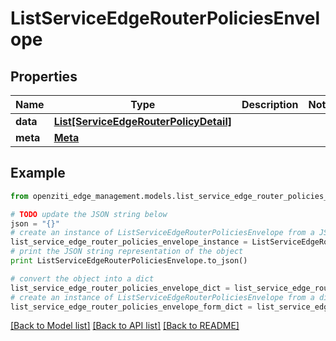 # ListServiceEdgeRouterPoliciesEnvelope


## Properties
Name | Type | Description | Notes
------------ | ------------- | ------------- | -------------
**data** | [**List[ServiceEdgeRouterPolicyDetail]**](ServiceEdgeRouterPolicyDetail.md) |  | 
**meta** | [**Meta**](Meta.md) |  | 

## Example

```python
from openziti_edge_management.models.list_service_edge_router_policies_envelope import ListServiceEdgeRouterPoliciesEnvelope

# TODO update the JSON string below
json = "{}"
# create an instance of ListServiceEdgeRouterPoliciesEnvelope from a JSON string
list_service_edge_router_policies_envelope_instance = ListServiceEdgeRouterPoliciesEnvelope.from_json(json)
# print the JSON string representation of the object
print ListServiceEdgeRouterPoliciesEnvelope.to_json()

# convert the object into a dict
list_service_edge_router_policies_envelope_dict = list_service_edge_router_policies_envelope_instance.to_dict()
# create an instance of ListServiceEdgeRouterPoliciesEnvelope from a dict
list_service_edge_router_policies_envelope_form_dict = list_service_edge_router_policies_envelope.from_dict(list_service_edge_router_policies_envelope_dict)
```
[[Back to Model list]](../README.md#documentation-for-models) [[Back to API list]](../README.md#documentation-for-api-endpoints) [[Back to README]](../README.md)


